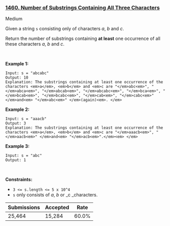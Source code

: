 ### [1460. Number of Substrings Containing All Three Characters](https://leetcode.com/problems/number-of-substrings-containing-all-three-characters/)

Medium

Given a string `` s `` consisting only of characters _a_, _b_ and _c_.

Return the number of substrings containing __at least__ one occurrence of all these characters _a_, _b_ and _c_.

 

__Example 1:__

```
Input: s = "abcabc"
Output: 10
Explanation: The substrings containing at least one occurrence of the characters <em>a</em>, <em>b</em> and <em>c are "</em>abc<em>", "</em>abca<em>", "</em>abcab<em>", "</em>abcabc<em>", "</em>bca<em>", "</em>bcab<em>", "</em>bcabc<em>", "</em>cab<em>", "</em>cabc<em>" </em>and<em> "</em>abc<em>" </em>(again)<em>. </em>
```

__Example 2:__

```
Input: s = "aaacb"
Output: 3
Explanation: The substrings containing at least one occurrence of the characters <em>a</em>, <em>b</em> and <em>c are "</em>aaacb<em>", "</em>aacb<em>" </em>and<em> "</em>acb<em>".</em><em> </em>
```

__Example 3:__

```
Input: s = "abc"
Output: 1
```

 

__Constraints:__

*   `` 3 <= s.length <= 5 x 10^4 ``
*   `` s `` only consists of _a_, _b_ or _c _characters.

| Submissions    | Accepted     | Rate   |
| -------------- | ------------ | ------ |
| 25,464 | 15,284 | 60.0% |